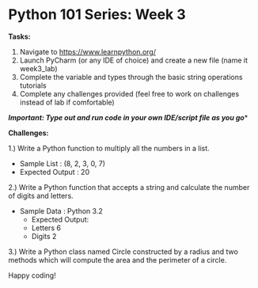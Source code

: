# Python 101 Series: Week 3

**Tasks:** 
1. Navigate to https://www.learnpython.org/
2. Launch PyCharm (or any IDE of choice) and create a new file (name it week3_lab)
3. Complete the variable and types through the basic string operations tutorials
4. Complete any challenges provided (feel free to work on challenges instead of lab if comfortable)
   
   
***Important: Type out and run code in your own IDE/script file as you go****
   
**Challenges:**

1.) Write a Python function to multiply all the numbers in a list.

- Sample List : (8, 2, 3, 0, 7)
- Expected Output : 20 

2.) Write a Python function that accepts a string and calculate the number of digits and letters.
- Sample Data : Python 3.2
    - Expected Output:
    - Letters 6 
    - Digits 2

3.) Write a Python class named Circle constructed by a radius and two methods which will compute the area and the perimeter of a circle.

Happy coding!
